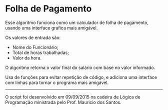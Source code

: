 # Folha de Pagamento

Esse algoritmo funciona como um calculador de folha de pagamento, usando uma interface grafica mais amigável.

Os valores de entrada são:
- Nome do Funcionário;
- Total de horas trabalhadas;
- Valor da hora.

O algoritmo retorna o valor final do salário com base no valor informado.

Usa de funções para evitar repetição de código, e adiciona uma interface com linhas para tornar o programa mais amigável.

---
O script foi desenvolvido em 09/09/2015 na cadeira de Lógica de Programação ministrada pelo Prof. Mauricio dos Santos.
